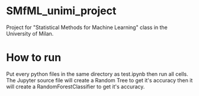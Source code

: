 # SMfML_unimi_project
Project for "Statistical Methods for Machine Learning" class in the University of Milan.

# How to run
Put every python files in the same directory as test.ipynb then run all cells.
The Jupyter source file will create a Random Tree to get it's accuracy then it will create a RandomForestClassifier to get it's accuracy.

